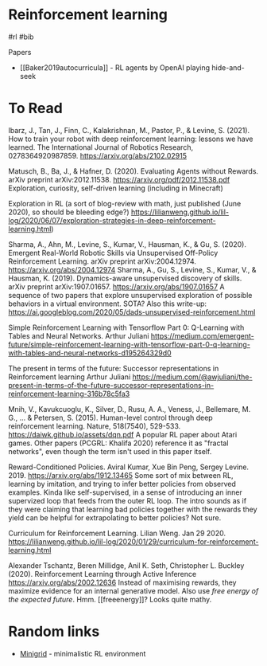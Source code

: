 # Reinforcement learning

#rl #bib

Papers
* [[Baker2019autocurricula]] - RL agents by OpenAI playing hide-and-seek

# To Read

Ibarz, J., Tan, J., Finn, C., Kalakrishnan, M., Pastor, P., & Levine, S. (2021). How to train your robot with deep reinforcement learning: lessons we have learned. The International Journal of Robotics Research, 0278364920987859.
https://arxiv.org/abs/2102.02915

Matusch, B., Ba, J., & Hafner, D. (2020). Evaluating Agents without Rewards. arXiv preprint arXiv:2012.11538.
https://arxiv.org/pdf/2012.11538.pdf
Exploration, curiosity, self-driven learning (including in Minecraft)

Exploration in RL (a sort of blog-review with math, just published (June 2020), so should be bleeding edge?)
https://lilianweng.github.io/lil-log/2020/06/07/exploration-strategies-in-deep-reinforcement-learning.html)

Sharma, A., Ahn, M., Levine, S., Kumar, V., Hausman, K., & Gu, S. (2020). Emergent Real-World Robotic Skills via Unsupervised Off-Policy Reinforcement Learning. arXiv preprint arXiv:2004.12974.
https://arxiv.org/abs/2004.12974
Sharma, A., Gu, S., Levine, S., Kumar, V., & Hausman, K. (2019). Dynamics-aware unsupervised discovery of skills. arXiv preprint arXiv:1907.01657.
https://arxiv.org/abs/1907.01657
A sequence of two papers that explore unsupervised exploration of possible behaviors in a virtual environment. SOTA?
Also this write-up:
https://ai.googleblog.com/2020/05/dads-unsupervised-reinforcement.html

Simple Reinforcement Learning with Tensorflow Part 0: Q-Learning with Tables and Neural Networks. Arthur Juliani
https://medium.com/emergent-future/simple-reinforcement-learning-with-tensorflow-part-0-q-learning-with-tables-and-neural-networks-d195264329d0

The present in terms of the future: Successor representations in Reinforcement learning
Arthur Juliani
https://medium.com/@awjuliani/the-present-in-terms-of-the-future-successor-representations-in-reinforcement-learning-316b78c5fa3

Mnih, V., Kavukcuoglu, K., Silver, D., Rusu, A. A., Veness, J., Bellemare, M. G., ... & Petersen, S. (2015). Human-level control through deep reinforcement learning. Nature, 518(7540), 529-533.
https://daiwk.github.io/assets/dqn.pdf
A popular RL paper about Atari games. Other papers (PCGRL: Khalifa 2020) reference it as "fractal networks", even though the term isn't used in this paper itself.

Reward-Conditioned Policies. Aviral Kumar, Xue Bin Peng, Sergey Levine. 2019.
https://arxiv.org/abs/1912.13465
Some sort of mix between RL, learning by imitation, and trying to infer better policies from observed examples. Kinda like self-supervised, in a sense of introducing an inner supervized loop that feeds from the outer RL loop. The intro sounds as if they were claiming that learning bad policies together with the rewards they yield can be helpful for extrapolating to better policies? Not sure.

Curriculum for Reinforcement Learning. Lilian Weng. Jan 29 2020.
https://lilianweng.github.io/lil-log/2020/01/29/curriculum-for-reinforcement-learning.html

Alexander Tschantz, Beren Millidge, Anil K. Seth, Christopher L. Buckley (2020). Reinforcement Learning through Active Inference
https://arxiv.org/abs/2002.12636
Instead of maximising rewards, they maximize evidence for an internal generative model. Also use _free energy of the expected future_. Hmm. [[freeenergy]]? Looks quite mathy.

# Random links

* [Minigrid](https://github.com/maximecb/gym-minigrid/) - minimalistic RL environment

